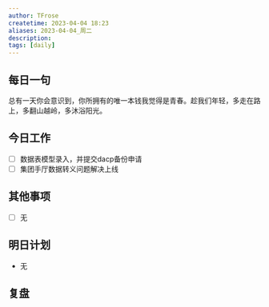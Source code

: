 ```yaml
---
author: TFrose
createtime: 2023-04-04 18:23
aliases: 2023-04-04_周二
description:
tags: [daily]
---
```


## 每日一句
总有一天你会意识到，你所拥有的唯一本钱我觉得是青春。趁我们年轻，多走在路上，多翻山越岭，多沐浴阳光。

## 今日工作
- [ ] 数据表模型录入，并提交dacp备份申请
- [ ] 集团手厅数据转义问题解决上线

## 其他事项
- [ ] 无

## 明日计划
- 无

## 复盘

